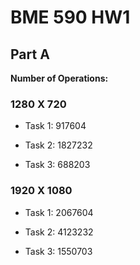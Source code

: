 # BME 590 HW1


## Part A

**Number of Operations:**

### 1280 X 720

 
- Task 1:   917604

- Task 2:   1827232

- Task 3:   688203





### 1920 X 1080

- Task 1:  2067604

- Task 2:  4123232

- Task 3:  1550703

